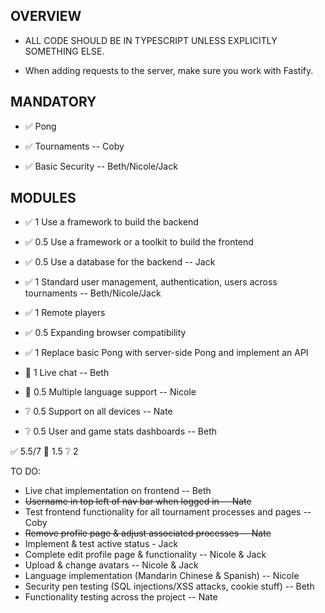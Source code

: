 
## OVERVIEW

- ALL CODE SHOULD BE IN TYPESCRIPT UNLESS EXPLICITLY SOMETHING ELSE.

- When adding requests to the server, make sure you work with Fastify.

## MANDATORY

- ✅ Pong

- ✅ Tournaments -- Coby

- ✅ Basic Security -- Beth/Nicole/Jack

## MODULES

- ✅ 1 Use a framework to build the backend

- ✅ 0.5 Use a framework or a toolkit to build the frontend

- ✅ 0.5 Use a database for the backend -- Jack

- ✅ 1 Standard user management, authentication, users across tournaments -- Beth/Nicole/Jack

- ✅ 1 Remote players

- ✅  0.5 Expanding browser compatibility

- ✅ 1 Replace basic Pong with server-side Pong and implement an API

- 🔧 1 Live chat -- Beth

- 🔧 0.5 Multiple language support -- Nicole
  
- ❔ 0.5 Support on all devices -- Nate

- ❔ 0.5 User and game stats dashboards -- Beth

✅ 5.5/7
🔧 1.5
❔ 2


TO DO:
- Live chat implementation on frontend -- Beth
- ~~Username in top left of nav bar when logged in -- Nate~~
- Test frontend functionality for all tournament processes and pages -- Coby
- ~~Remove profile page & adjust associated processes -- Nate~~
- Implement & test active status - Jack
- Complete edit profile page & functionality -- Nicole & Jack
- Upload & change avatars -- Nicole & Jack
- Language implementation (Mandarin Chinese & Spanish) -- Nicole
- Security pen testing (SQL injections/XSS attacks, cookie stuff) -- Beth
- Functionality testing across the project -- Nate
